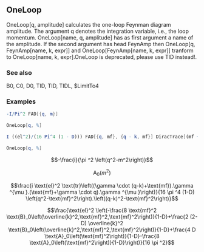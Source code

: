 ##  OneLoop 

OneLoop[q, amplitude] calculates the one-loop Feynman diagram amplitude. The argument q denotes the integration variable, i.e., the loop momentum. OneLoop[name, q, amplitude] has as first argument a name of the amplitude. If the second argument has head FeynAmp then OneLoop[q, FeynAmp[name, k, expr]] and OneLoop[FeynAmp[name, k, expr]] tranform to OneLoop[name, k, expr].OneLoop is deprecated, please use TID instead!.

###  See also 

B0, C0, D0, TID, TID, TIDL, $LimitTo4

###  Examples 

```mathematica
-I/Pi^2 FAD[{q, m}] 
 
OneLoop[q, %] 
 
I ((el^2)/(16 Pi^4 (1 - D))) FAD[{q, mf}, {q - k, mf}] DiracTrace[(mf + GSD[q - k]) . GAD[\[Mu]] . (mf + GSD[q]) . GAD[\[Mu]]] 
 
OneLoop[q, %]
```

$$-\frac{i}{\pi ^2 \left(q^2-m^2\right)}$$

$$\text{A}_0\left(m^2\right)$$

$$\frac{i \text{el}^2 \text{tr}\left((\gamma \cdot (q-k)+\text{mf}).\gamma ^{\mu }.(\text{mf}+\gamma \cdot q).\gamma ^{\mu }\right)}{16 \pi ^4 (1-D) \left(q^2-\text{mf}^2\right).\left((q-k)^2-\text{mf}^2\right)}$$

$$\frac{\text{el}^2 \left(-\frac{8 \text{mf}^2 \text{B}_0\left(\overline{k}^2,\text{mf}^2,\text{mf}^2\right)}{1-D}+\frac{2 (2-D) \overline{k}^2 \text{B}_0\left(\overline{k}^2,\text{mf}^2,\text{mf}^2\right)}{1-D}+\frac{4 D \text{A}_0\left(\text{mf}^2\right)}{1-D}-\frac{8 \text{A}_0\left(\text{mf}^2\right)}{1-D}\right)}{16 \pi ^2}$$
